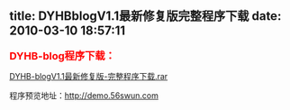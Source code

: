title: DYHBblogV1.1最新修复版完整程序下载
date: 2010-03-10 18:57:11
---

<p>
	<span style="color: #f00"><span style="font-size: 18px"><strong>DYHB-blog程序下载：</strong></span></span></p>
	<div class="filedown">
		<a href="width/upload/201003/8f532948cafa2257e9ad49944485b752-20100310065653.rar" id="file:" target="_blank">DYHB-blogV1.1最新修复版-完整程序下载.rar</a></div>
<p>
	程序预览地址：<a href="http://demo.56swun.com">http://demo.56swun.com</a></p>
